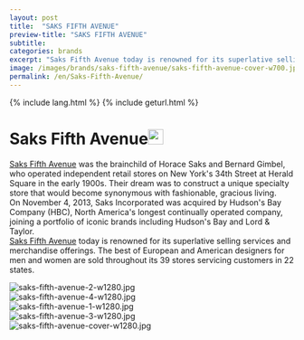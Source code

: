 ```yaml
---
layout: post
title:  "SAKS FIFTH AVENUE"
preview-title: "SAKS FIFTH AVENUE"
subtitle:
categories: brands
excerpt: "Saks Fifth Avenue today is renowned for its superlative selling services and merchandise offerings. The best of European and American designers for men and women" 
image: /images/brands/saks-fifth-avenue/saks-fifth-avenue-cover-w700.jpg
permalink: /en/Saks-Fifth-Avenue/
---
```

{% include lang.html %}
{% include geturl.html %}
<div class="dark-grey-bg">
    <div class="container">
        <div class="row">
            <div class="col section ft-white ft-300">
                <h1 class="white-color">Saks Fifth Avenue<img class="space" src="{{ '/assets/images/aquarius.png' | prepend: SourceUrl }}" width="27"></h1>
                <p><a class="red ft-400" href="https://instagram.com/saks?utm_source=ig_profile_share&igshid=1o53x157r6lo6/" target="_blank">Saks Fifth Avenue</a> was the brainchild of Horace Saks and Bernard Gimbel, who operated independent retail stores on New York's 34th Street at Herald Square in the early 1900s. Their dream was to construct a unique specialty store that would become synonymous with fashionable, gracious living.<br>
                On November 4, 2013, Saks Incorporated was acquired by Hudson's Bay Company (HBC), North America's longest continually operated company, joining a portfolio of iconic brands including Hudson's Bay and Lord & Taylor.<br>
                <a class="red ft-400" href="https://instagram.com/saks?utm_source=ig_profile_share&igshid=1o53x157r6lo6/" target="_blank">Saks Fifth Avenue</a> today is renowned for its superlative selling services and merchandise offerings. The best of European and American designers for men and women are sold throughout its 39 stores servicing customers in 22 states.</p>  
            </div>
        </div>
    </div>
    <div class="post-gallery">
        <div class="container">
            <div class="row">
                <div class="col-md-6">
                    <img src="{{ '/images/brands/saks-fifth-avenue/saks-fifth-avenue-2-w1280.jpg' | prepend: SourceUrl }}" alt="saks-fifth-avenue-2-w1280.jpg">
                </div>
                <div class="col-md-6">
                    <img src="{{ '/images/brands/saks-fifth-avenue/saks-fifth-avenue-4-w1280.jpg' | prepend: SourceUrl }}" alt="saks-fifth-avenue-4-w1280.jpg">
                </div>
            </div>
            <div class="row">
                <div class="col">
                    <img src="{{ '/images/brands/saks-fifth-avenue/saks-fifth-avenue-1-w1280.jpg' | prepend: SourceUrl }}" alt="saks-fifth-avenue-1-w1280.jpg">
                </div>
            </div>
            <div class="row">
                <div class="col-md-6">
                    <img src="{{ '/images/brands/saks-fifth-avenue/saks-fifth-avenue-3-w1280.jpg' | prepend: SourceUrl }}" alt="saks-fifth-avenue-3-w1280.jpg">
                </div>
                <div class="col-md-6">
                    <img src="{{ '/images/brands/saks-fifth-avenue/saks-fifth-avenue-cover-w1280.jpg' | prepend: SourceUrl }}" alt="saks-fifth-avenue-cover-w1280.jpg">
                </div>
            </div>
        </div>
    </div>
</div>